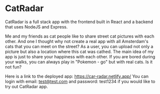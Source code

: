 # CatRadar

CatRadar is a full stack app with the frontend built in React and a backend that uses NodeJS and Express.

Me and my friends as cat people like to share street cat pictures with each other.  And one I thought why not create a real app with all Amsterdam's cats that you can meet on the street? As a user, you can upload not only a picture but also a location where this cat was cathed. The main idea of my app is just to share your happiness with each other. 
If you are bored during your walks, you can always play in "Pokemon - go" but with real cats. 
Is it not fun?

Here is a link to the deployed app: https://car-radar.netlify.app/
You can login with email: test@test.com and password: test1234 if you would like to try out CatRadar app.

